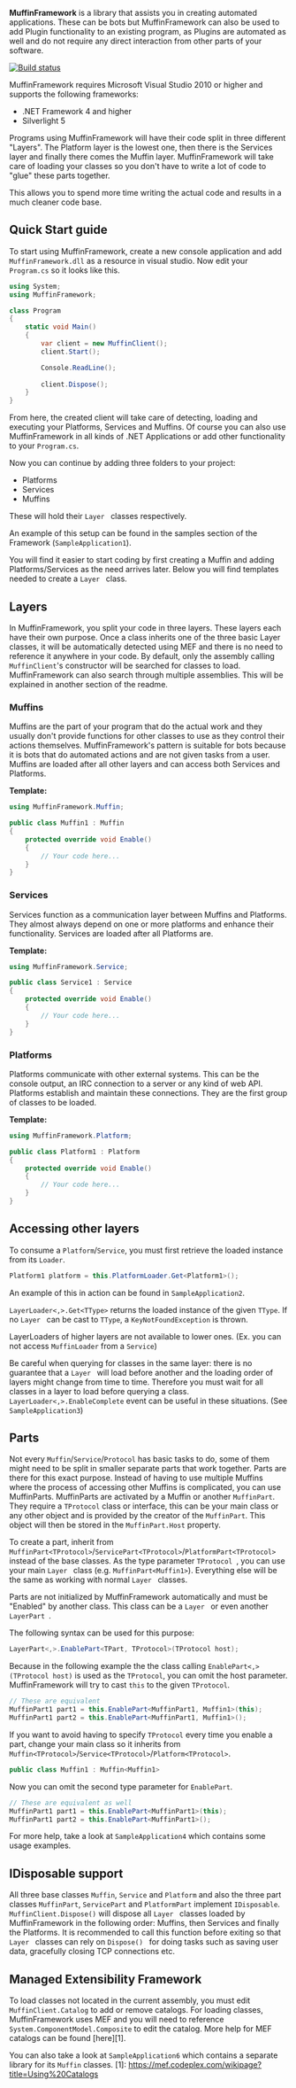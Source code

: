**MuffinFramework** is a library that assists you in creating automated applications. These can be bots but MuffinFramework can also be used to add Plugin functionality to an existing program, as Plugins are automated as well and do not require any direct interaction from other parts of your software.

[![Build status](https://ci.appveyor.com/api/projects/status/tlnfswmv92rul6aj)](https://ci.appveyor.com/project/Yonom/muffinframework)

MuffinFramework requires Microsoft Visual Studio 2010 or higher and supports the following frameworks:

- .NET Framework 4 and higher
- Silverlight 5

Programs using MuffinFramework will have their code split in three different "Layers". The Platform layer is the lowest one, then there is the Services layer and finally there comes the Muffin layer. MuffinFramework will take care of loading your classes so you don't have to write a lot of code to "glue" these parts together. 

This allows you to spend more time writing the actual code and results in a much cleaner code base.

## Quick Start guide
To start using MuffinFramework, create a new console application and add ```MuffinFramework.dll``` as a resource in visual studio.
Now edit your ```Program.cs``` so it looks like this.

```csharp
using System;
using MuffinFramework;

class Program
{
    static void Main()
    {
        var client = new MuffinClient();
        client.Start();

        Console.ReadLine();
        
        client.Dispose();
    }
}
```
From here, the created client will take care of detecting, loading and executing your Platforms, Services and Muffins. Of course you can also use MuffinFramework in all kinds of .NET Applications or add other functionality to your ```Program.cs```.

Now you can continue by adding three folders to your project:

- Platforms
- Services
- Muffins

These will hold their  ```Layer ``` classes respectively.

An example of this setup can be found in the samples section of the Framework (```SampleApplication1```).

You will find it easier to start coding by first creating a Muffin and adding Platforms/Services as the need arrives later. Below you will find templates needed to create a  ```Layer ``` class.

## Layers
In MuffinFramework, you split your code in three layers. These layers each have their own purpose. Once a class inherits one of the three basic Layer classes, it will be automatically detected using MEF and there is no need to reference it anywhere in your code. By default, only the assembly calling ```MuffinClient```'s constructor will be searched for classes to load. MuffinFramework can also search through multiple assemblies. This will be explained in another section of the readme.


### Muffins
Muffins are the part of your program that do the actual work and they usually don't provide functions for other classes to use as they control their actions themselves. MuffinFramework's pattern is suitable for bots because it is bots that do automated actions and are not given tasks from a user. Muffins are loaded after all other layers and can access both Services and Platforms. 

**Template:**
```csharp
using MuffinFramework.Muffin;

public class Muffin1 : Muffin
{
    protected override void Enable()
    {
        // Your code here...
    }
}
```

### Services
Services function as a communication layer between Muffins and Platforms. They almost always depend on one or more platforms and enhance their functionality. Services are loaded after all Platforms are.

**Template:**
```csharp
using MuffinFramework.Service;

public class Service1 : Service
{
    protected override void Enable()
    {
        // Your code here...
    }
}
```

### Platforms
Platforms communicate with other external systems. This can be the console output, an IRC connection to a server or any kind of web API. Platforms establish and maintain these connections. They are the first group of classes to be loaded.

**Template:**
```csharp
using MuffinFramework.Platform;

public class Platform1 : Platform
{
    protected override void Enable()
    {
        // Your code here...
    }
}
```

## Accessing other layers
To consume a ```Platform```/```Service```, you must first retrieve the loaded instance from its ```Loader```.
```csharp
Platform1 platform = this.PlatformLoader.Get<Platform1>();
```

An example of this in action can be found in ```SampleApplication2```.

 ```LayerLoader<,>.Get<TType>``` returns the loaded instance of the given ```TType```. If no  ```Layer ``` can be cast to ```TType```, a ```KeyNotFoundException``` is thrown.

LayerLoaders of higher layers are not available to lower ones. (Ex. you can not access ```MuffinLoader``` from a ```Service```)

Be careful when querying for classes in the same layer: there is no guarantee that a  ```Layer ``` will load before another and the loading order of layers might change from time to time. Therefore you must wait for all classes in a layer to load before querying a class. ```LayerLoader<,>.EnableComplete``` event can be useful in these situations. (See ```SampleApplication3```)

## Parts
Not every ```Muffin```/```Service```/```Protocol``` has basic tasks to do, some of them might need to be split in smaller separate parts that work together. Parts are there for this exact purpose. Instead of having to use multiple Muffins where the process of accessing other Muffins is complicated, you can use MuffinParts. MuffinParts are activated by a Muffin or another ```MuffinPart```.
They require a ```TProtocol``` class or interface, this can be your main class or any other object and is provided by the creator of the ```MuffinPart```. This object will then be stored in the ```MuffinPart.Host``` property.

To create a part, inherit from ```MuffinPart<TProtocol>```/```ServicePart<TProtocol>```/```PlatformPart<TProtocol>``` instead of  the base classes. As the type parameter  ```TProtocol ```, you can use your main  ```Layer ``` class (e.g. ```MuffinPart<Muffin1>```). Everything else will be the same as working with normal  ```Layer ``` classes.

Parts are not initialized by MuffinFramework automatically and must be "Enabled" by another class. This class can be a  ```Layer ``` or even another  ```LayerPart ```.

The following syntax can be used for this purpose:
```csharp
LayerPart<,>.EnablePart<TPart, TProtocol>(TProtocol host);
```

Because in the following example the the class calling ```EnablePart<,>(TProtocol host)``` is used as the ```TProtocol```, you can omit the host parameter. MuffinFramework will try to cast ```this``` to the given ```TProtocol```.
```csharp
// These are equivalent
MuffinPart1 part1 = this.EnablePart<MuffinPart1, Muffin1>(this);
MuffinPart1 part2 = this.EnablePart<MuffinPart1, Muffin1>();
```

If you want to avoid having to specify ```TProtocol``` every time you enable a part, change your main class so it inherits from ```Muffin<TProtocol>```/```Service<TProtocol>```/```Platform<TProtocol>```. 

```csharp
public class Muffin1 : Muffin<Muffin1>
```
Now you can omit the second type parameter for ```EnablePart```.

```csharp
// These are equivalent as well
MuffinPart1 part1 = this.EnablePart<MuffinPart1>(this);
MuffinPart1 part2 = this.EnablePart<MuffinPart1>();
```
For more help, take a look at ```SampleApplication4``` which contains some usage examples.

## IDisposable support
All three base classes ```Muffin```, ```Service``` and ```Platform``` and also the three part classes ```MuffinPart```, ```ServicePart``` and ```PlatformPart``` implement ```IDisposable```. 
```MuffinClient.Dispose()``` will dispose all  ```Layer ``` classes loaded by MuffinFramework in the following order: Muffins, then Services and finally the Platforms. It is recommended to call this function before exiting so that  ```Layer ``` classes can rely on  ```Dispose() ``` for doing tasks such as saving user data, gracefully closing TCP connections etc.

## Managed Extensibility Framework
To load classes not located in the current assembly, you must edit ```MuffinClient.Catalog``` to add or remove catalogs. For loading classes, MuffinFramework uses MEF and you will need to reference ```System.ComponentModel.Composite``` to edit the catalog. More help for MEF catalogs can be found [here][1]. 

You can also take a look at ```SampleApplication6``` which contains a separate library for its ```Muffin``` classes.
  [1]: https://mef.codeplex.com/wikipage?title=Using%20Catalogs 

